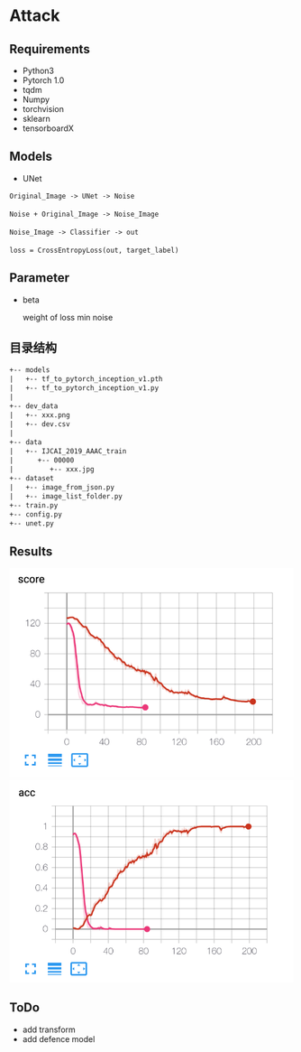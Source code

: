 # Attack

## Requirements

- Python3
- Pytorch 1.0
- tqdm
- Numpy
- torchvision
- sklearn
- tensorboardX

## Models

- UNet
  
```
Original_Image -> UNet -> Noise
  
Noise + Original_Image -> Noise_Image  
  
Noise_Image -> Classifier -> out  
  
loss = CrossEntropyLoss(out, target_label)  
```

## Parameter

- beta   

  weight of loss min noise

## 目录结构
```
+-- models  
|   +-- tf_to_pytorch_inception_v1.pth  
|   +-- tf_to_pytorch_inception_v1.py  
|  
+-- dev_data  
|   +-- xxx.png  
|   +-- dev.csv  
|  
+-- data  
|   +-- IJCAI_2019_AAAC_train  
|      +-- 00000  
|         +-- xxx.jpg  
+-- dataset  
|   +-- image_from_json.py  
|   +-- image_list_folder.py  
+-- train.py  
+-- config.py  
+-- unet.py  
```
## Results

![](pics/score.png)  
![](pics/acc.png)  

## ToDo  

- add transform  
- add defence model  